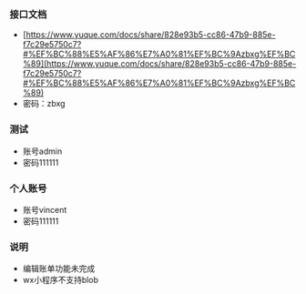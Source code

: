 ### 接口文档
- [https://www.yuque.com/docs/share/828e93b5-cc86-47b9-885e-f7c29e5750c7?#%EF%BC%88%E5%AF%86%E7%A0%81%EF%BC%9Azbxg%EF%BC%89](https://www.yuque.com/docs/share/828e93b5-cc86-47b9-885e-f7c29e5750c7?#%EF%BC%88%E5%AF%86%E7%A0%81%EF%BC%9Azbxg%EF%BC%89)
- 密码：zbxg

### 测试
- 账号admin
- 密码111111

### 个人账号
- 账号vincent
- 密码111111

### 说明
- 编辑账单功能未完成
- wx小程序不支持blob